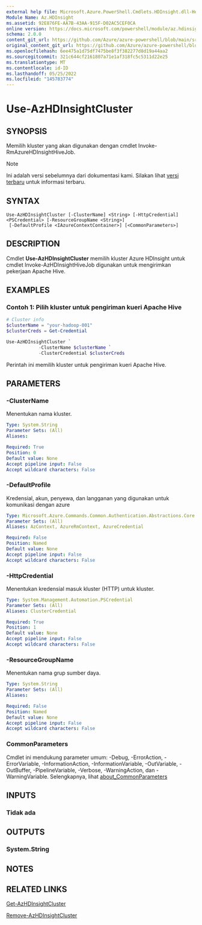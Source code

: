 ```yaml
---
external help file: Microsoft.Azure.PowerShell.Cmdlets.HDInsight.dll-Help.xml
Module Name: Az.HDInsight
ms.assetid: 92E876FE-AA7B-43AA-915F-D02AC5CEF0CA
online version: https://docs.microsoft.com/powershell/module/az.hdinsight/use-azhdinsightcluster
schema: 2.0.0
content_git_url: https://github.com/Azure/azure-powershell/blob/main/src/HDInsight/HDInsight/help/Use-AzHDInsightCluster.md
original_content_git_url: https://github.com/Azure/azure-powershell/blob/main/src/HDInsight/HDInsight/help/Use-AzHDInsightCluster.md
ms.openlocfilehash: 6ee475a1d75df7475be8f3f382277d8d19a44aa2
ms.sourcegitcommit: 321c644cf2161807a71e1af318fc5c5311d22e25
ms.translationtype: MT
ms.contentlocale: id-ID
ms.lasthandoff: 05/25/2022
ms.locfileid: "145783774"
---
```

# Use-AzHDInsightCluster

## SYNOPSIS
Memilih kluster yang akan digunakan dengan cmdlet Invoke-RmAzureHDInsightHiveJob.

> [!NOTE]
>Ini adalah versi sebelumnya dari dokumentasi kami. Silakan lihat [versi terbaru](/powershell/module/az.hdinsight/use-azhdinsightcluster) untuk informasi terbaru.

## SYNTAX

```
Use-AzHDInsightCluster [-ClusterName] <String> [-HttpCredential] <PSCredential> [-ResourceGroupName <String>]
 [-DefaultProfile <IAzureContextContainer>] [<CommonParameters>]
```

## DESCRIPTION
Cmdlet **Use-AzHDInsightCluster** memilih kluster Azure HDInsight untuk cmdlet Invoke-AzHDInsightHiveJob digunakan untuk mengirimkan pekerjaan Apache Hive.

## EXAMPLES

### Contoh 1: Pilih kluster untuk pengiriman kueri Apache Hive
```powershell
# Cluster info
$clusterName = "your-hadoop-001"
$clusterCreds = Get-Credential

Use-AzHDInsightCluster `
            -ClusterName $clusterName `
            -ClusterCredential $clusterCreds
```

Perintah ini memilih kluster untuk pengiriman kueri Apache Hive.

## PARAMETERS

### -ClusterName
Menentukan nama kluster.

```yaml
Type: System.String
Parameter Sets: (All)
Aliases:

Required: True
Position: 0
Default value: None
Accept pipeline input: False
Accept wildcard characters: False
```

### -DefaultProfile
Kredensial, akun, penyewa, dan langganan yang digunakan untuk komunikasi dengan azure

```yaml
Type: Microsoft.Azure.Commands.Common.Authentication.Abstractions.Core.IAzureContextContainer
Parameter Sets: (All)
Aliases: AzContext, AzureRmContext, AzureCredential

Required: False
Position: Named
Default value: None
Accept pipeline input: False
Accept wildcard characters: False
```

### -HttpCredential
Menentukan kredensial masuk kluster (HTTP) untuk kluster.

```yaml
Type: System.Management.Automation.PSCredential
Parameter Sets: (All)
Aliases: ClusterCredential

Required: True
Position: 1
Default value: None
Accept pipeline input: False
Accept wildcard characters: False
```

### -ResourceGroupName
Menentukan nama grup sumber daya.

```yaml
Type: System.String
Parameter Sets: (All)
Aliases:

Required: False
Position: Named
Default value: None
Accept pipeline input: False
Accept wildcard characters: False
```

### CommonParameters
Cmdlet ini mendukung parameter umum: -Debug, -ErrorAction, -ErrorVariable, -InformationAction, -InformationVariable, -OutVariable, -OutBuffer, -PipelineVariable, -Verbose, -WarningAction, dan -WarningVariable. Selengkapnya, lihat [about_CommonParameters](http://go.microsoft.com/fwlink/?LinkID=113216)

## INPUTS

### Tidak ada

## OUTPUTS

### System.String

## NOTES

## RELATED LINKS

[Get-AzHDInsightCluster](./Get-AzHDInsightCluster.md)

[Remove-AzHDInsightCluster](./Remove-AzHDInsightCluster.md)


